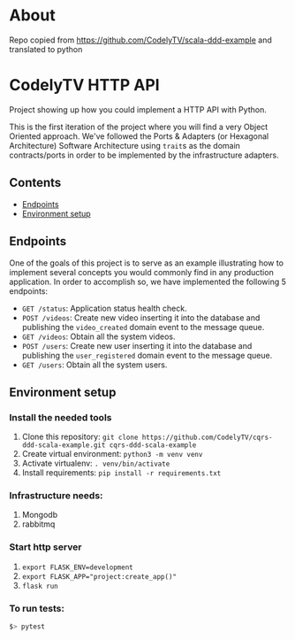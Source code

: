# About

Repo copied from https://github.com/CodelyTV/scala-ddd-example and translated to python

# CodelyTV HTTP API

Project showing up how you could implement a HTTP API with Python.
 
This is the first iteration of the project where you will find a very Object Oriented approach. We've followed the Ports & Adapters (or Hexagonal Architecture) Software Architecture using `trait`s as the domain contracts/ports in order to be implemented by the infrastructure adapters.

## Contents

* [Endpoints](#endpoints)
* [Environment setup](#environment-setup)


## Endpoints

One of the goals of this project is to serve as an example illustrating how to implement several concepts you would commonly find in any production application. In order to accomplish so, we have implemented the following 5 endpoints:
* `GET /status`: Application status health check.
* `POST /videos`: Create new video inserting it into the database and publishing the `video_created` domain event to the message queue.
* `GET /videos`: Obtain all the system videos.
* `POST /users`: Create new user inserting it into the database and publishing the `user_registered` domain event to the message queue.
* `GET /users`: Obtain all the system users.

## Environment setup

### Install the needed tools
1. Clone this repository: `git clone https://github.com/CodelyTV/cqrs-ddd-scala-example.git cqrs-ddd-scala-example`
2. Create virtual environment: `python3 -m venv venv`
3. Activate virtualenv: `. venv/bin/activate`
4. Install requirements: `pip install -r requirements.txt`


### Infrastructure needs:
1. Mongodb
2. rabbitmq

### Start http server
1. `export FLASK_ENV=development`
2. `export FLASK_APP="project:create_app()"`
3. `flask run`

### To run tests:
```bash
$> pytest
```
